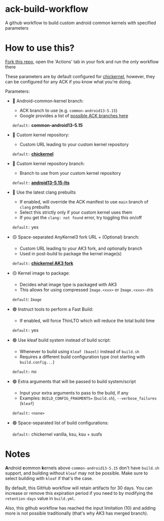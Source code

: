 # ack-build-workflow
A github workflow to build custom android common kernels with specified parameters

# How to use this?
[Fork this repo](https://github.com/chickendrop89/ack-build-workflow/fork), 
open the 'Actions' tab in your fork and run the only workflow there

These parameters are by default configured for [chickernel](https://github.com/chickendrop89/device_xiaomi_unified-kernel), 
however, they can be configured for any ACK if you know what you're doing.

Parameters:
- 🔴 Android-common-kernel branch:
    - ACK branch to use (e.g. `common-android13-5.15`)
    - Google provides a list of [possible ACK branches here](https://source.android.com/docs/setup/reference/bazel-support)
  
    `default:` **common-android13-5.15**
- 🔴 Custom kernel repository:
    - Custom URL leading to your custom kernel repository
    
    `default:` **[chickernel](https://github.com/chickendrop89/device_xiaomi_unified-kernel)**
- 🔴 Custom kernel repository branch:
    - Branch to use from your custom kernel repository

    `default:` **[android13-5.15-lts](https://github.com/chickendrop89/device_xiaomi_unified-kernel/tree/android13-5.15-lts)**
- 🔴 Use the latest clang prebuilts
    - If enabled, will override the ACK manifest to use `main` branch of `clang` prebuilts
    - Select this strictly only if your custom kernel uses them
    - If you get the `clang: not found` error, try toggling this on/off

    `default:` yes
- 🟡 Space-separated AnyKernel3 fork URL + (Optional) branch:
    - Custom URL leading to your AK3 fork, and optionally branch
    - Used in post-build to package the kernel image(s)

    `default:` **[chickernel AK3 fork](https://github.com/chickendrop89/AnyKernel3)**
- 🟡 Kernel image to package:
    - Decides what image type is packaged with AK3
    - This allows for using compressed `Image.<xxx>` or `Image.<xxx>-dtb`
  
    `default`: `Image`
- 🟢 Instruct tools to perform a Fast Build: 
    - If enabled, will force ThinLTO which will reduce the total build time

    `default:` yes
- 🟢 Use kleaf build system instead of build script:
    - Whenever to build using `kleaf (bazel)` instead of `build.sh`
    - Requires a different build configuration type (not starting with `build.config...`)

    `default:` no
- 🟢 Extra arguments that will be passed to build system/script
    - Input your extra arguments to pass to the build, if any
    - Examples: `BUILD_CONFIG_FRAGMENTS=` (`build.sh`), `--verbose_failures` (`kleaf`)
 
    `default:` `<none>` 
- 🟢 Space-separated list of build configurations:

    `default:` chickernel vanilla, ksu, ksu + susfs

# Notes
**A**ndroid **c**ommon **k**ernels above `common-android13-5.15` don't have `build.sh` support, 
and building without `kleaf` may not be possible. Make sure to select building with `kleaf` if that's the case.

By default, this GitHub workflow will retain artifacts for 30 days. You can increase or remove this expiration period 
if you need to by modifying the `retention-days` value in `build.yml`.

Also, this github workflow has reached the input limitation (10) and adding more 
is not possible traditionally (that's why AK3 has merged branch).
